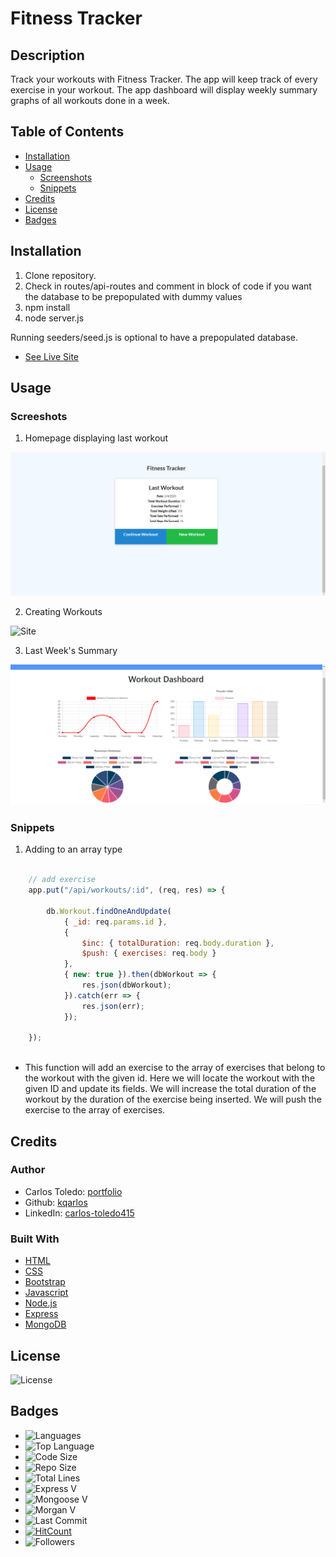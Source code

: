 # Fitness Tracker

## Description

Track your workouts with Fitness Tracker. The app will keep track of every exercise in your workout. The app dashboard will display weekly summary graphs of all workouts done in a week.

## Table of Contents

* [Installation](#installation)
* [Usage](#usage)
    * [Screenshots](#screenshots)
    * [Snippets](#snippets)
* [Credits](#credits)
* [License](#license)
* [Badges](#Badges)

## Installation

1. Clone repository. 
2. Check in routes/api-routes and comment in block of code if you want the database to be prepopulated with dummy values
3. npm install
4. node server.js

Running seeders/seed.js is optional to have a prepopulated database.

* [See Live Site](https://track-your-fitness.herokuapp.com/?id=5e3b1ea870e2390017f01261)

## Usage

### Screeshots

1. Homepage displaying last workout

![Site](public/assets/homepage.png)

2. Creating Workouts

![Site](public/assets/live.gif)


3. Last Week's Summary

![Site](public/assets/dash.png)

### Snippets


1. Adding to an array type

```javascript

    // add exercise
    app.put("/api/workouts/:id", (req, res) => {

        db.Workout.findOneAndUpdate(
            { _id: req.params.id },
            {
                $inc: { totalDuration: req.body.duration },
                $push: { exercises: req.body }
            },
            { new: true }).then(dbWorkout => {
                res.json(dbWorkout);
            }).catch(err => {
                res.json(err);
            });

    });
    
```
* This function will add an exercise to the array of exercises that belong to the workout with the given id. Here we will locate the workout with the given ID and update its fields. We will increase the total duration of the workout by the duration of the exercise being inserted. We will push the exercise to the array of exercises.


## Credits

### Author

- Carlos Toledo: [portfolio](https://professional-portfolio2020.herokuapp.com/)
- Github: [kqarlos](https://www.github.com/kqarlos)
- LinkedIn: [carlos-toledo415](https://www.linkedin.com/in/carlos-toledo415/)

### Built With

* [HTML](https://developer.mozilla.org/en-US/docs/Web/HTML)
* [CSS](https://developer.mozilla.org/en-US/docs/Web/CSS)
* [Bootstrap](https://getbootstrap.com/)
* [Javascript](https://www.javascript.com/)
* [Node.js](https://nodejs.org/en/)
* [Express](https://www.npmjs.com/package/express)
* [MongoDB](https://www.mongodb.com/)

## License

![License](https://img.shields.io/github/license/kqarlos/fitness-tracker)

## Badges

* ![Languages](https://img.shields.io/github/languages/count/kqarlos/fitness-tracker)
* ![Top Language](https://img.shields.io/github/languages/top/kqarlos/fitness-tracker)
* ![Code Size](https://img.shields.io/github/languages/code-size/kqarlos/fitness-tracker)
* ![Repo Size](https://img.shields.io/github/repo-size/kqarlos/fitness-tracker)
* ![Total Lines](https://img.shields.io/tokei/lines/github/kqarlos/fitness-tracker)
* ![Express V](https://img.shields.io/github/package-json/dependency-version/kqarlos/fitness-tracker/express)
* ![Mongoose V](https://img.shields.io/github/package-json/dependency-version/kqarlos/fitness-tracker/mongoose)
* ![Morgan V](https://img.shields.io/github/package-json/dependency-version/kqarlos/fitness-tracker/morgan)
* ![Last Commit](https://img.shields.io/github/last-commit/kqarlos/fitness-tracker)
* [![HitCount](http://hits.dwyl.com/kqarlos/fitness-tracker.svg)](http://hits.dwyl.com/kqarlos/fitness-tracker)
* ![Followers](https://img.shields.io/github/followers/kqarlos?style=social)